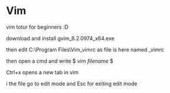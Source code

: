 # Vim

vim totur for beginners :D

download and install gvim_8.2.0974_x64.exe 

then edit C:\Program Files\Vim\_vimrc as file is here named _vimrc 

then open a cmd and write $ vim $filename$ $ 

Ctrl+x opens a new tab in vim

i the file go to edit mode and Esc for exiting edit mode
